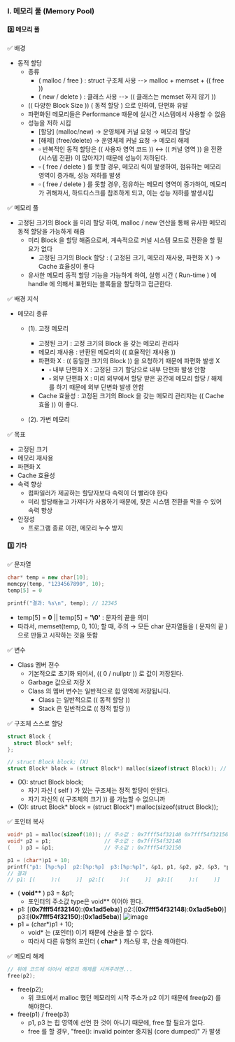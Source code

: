 ### Ⅰ. 메모리 풀 (Memory Pool)
#### 0️⃣ 메모리 풀
✅ 배경
- 동적 할당
  - 종류
    - ( malloc / free ) : struct 구조체 사용 --> malloc + memset + (( free ))
    - ( new / delete )  : 클래스 사용 --> (( 클래스는 memset 하지 않기 ))
  - (( 다양한 Block Size )) ( 동적 할당 ) 으로 인하여, 단편화 유발
  - 파편화된 메모리들은 Performance 때문에 실시간 시스템에서 사용할 수 없음
  - 성능을 저하 시킴
    - [할당]  (malloc/new) → 운영체제 커널 요청 → 메모리 할당
    - [해제] (free/delete) → 운영체제 커널 요청 → 메모리 해제
    - ▫ 반복적인 동적 할당은 (( 사용자 영역 코드 )) ↔ (( 커널 영역 )) 을 전환 (시스템 전환) 이 많아지기 때문에 성능이 저하된다.
    - ▫ ( free / delete ) 를 못할 경우, 메모리 릭이 발생하여, 점유하는 메모리 영역이 증가해, 성능 저하를 발생
    - ▫ ( free / delete ) 를 못할 경우, 점유하는 메모리 영역이 증가하여, 메모리가 귀해져서, 하드디스크를 참조하게 되고, 이는 성능 저하를 발생시킴
 
✅ 메모리 풀
- 고정된 크기의 Block 을 미리 할당 하여, malloc / new 연산을 통해 유사한 메모리 동적 할당을 가능하게 해줌
  - 미리 Block 을 할당 해줌으로써, 계속적으로 커널 시스템 모드로 전환을 할 필요가 없다
    - 고정된 크기의 Block 할당 : ( 고정된 크기, 메모리 재사용, 파편화 X ) → Cache 효율성이 좋다
  - 유사한 메모리 동적 할당 기능을 가능하게 하여, 실행 시간 ( Run-time ) 에 handle 에 의해서 표현되는 블록들을 할당하고 접근한다.
 
✅ 배경 지식
- 메모리 종류
  - (1). 고정 메모리
    - 고정된 크기   : 고정 크기의 Block 을 갖는 메모리 관리자
    - 메모리 재사용 : 반환된 메모리의 (( 효율적인 재사용 ))
    - 파편화 X     : (( 동일한 크기의 Block )) 을 요청하기 때문에 파편화 발생 X
      - ▫ 내부 단편화 X : 고정된 크기 할당으로 내부 단편화 발생 안함
      - ▫ 외부 단편화 X : 미리 외부에서 할당 받은 공간에 메모리 할당 / 해제를 하기 때문에 외부 단변화 발생 안함
    - Cache 효율성 : 고정된 크기의 Block 을 갖는 메모리 관리자는 (( Cache 효율 )) 이 좋다.
   
  - (2). 가변 메모리

✅ 목표
- 고정된 크기
- 메모리 재사용
- 파편화 X
- Cache 효율성
- 속력 향상
  - 컴파일러가 제공하는 할당자보다 속력이 더 빨라야 한다
  - 미리 할당해놓고 가져다가 사용하기 때문에, 잦은 시스템 전환을 막을 수 있어 속력 향상
- 안정성
  - 프로그램 종료 이전, 메모리 누수 방지  

#### 3️⃣ 기타
✅ 문자열
```cpp
char* temp = new char[10];
memcpy(temp, "1234567890", 10);
temp[5] = 0

printf("결과: %s\n", temp); // 12345
```
- temp[5] = **0** || temp[5] = **'\0'** : 문자의 끝을 의미
- 따라서, memset(temp, 0, 10); 할 때, 주의 → 모든 char 문자열들을 ( 문자의 끝 )으로 만들고 시작하는 것을 뜻함

✅ 변수
- Class 멤버 젼수
  - 기본적으로 초기화 되어서, (( 0 / nullptr )) 로 값이 저장된다.
  - Garbage 값으로 저장 X
  - Class 의 멤버 변수는 일반적으로 힙 영역에 저장됩니다.
    - Class 는 일반적으로 (( 동적 할당 ))
    - Stack 은 일반적으로 (( 정적 할당 ))

✅ 구조체 스스로 할당
```cpp
struct Block {
  struct Block* self;
};

// struct Block block; (X)
struct Block* block = (struct Block*) malloc(sizeof(struct Block)); // (O)
```
- (X): struct Block block;
  - 자기 자신 ( self ) 가 있는 구조체는 정적 할당이 안된다.
  - 자기 자신의 (( 구조체의 크기 )) 를 가늠할 수 없으니까
- (O): struct Block* block = (struct Block*) malloc(sizeof(struct Block));

✅ 포인터 복사
```cpp
void* p1 = malloc(sizeof(10)); // 주소값 : 0x7fff54f32140 0x7fff54f32150 데이터값 : 0x1ad5eb0
void* p2 = p1;                 // 주소값 : 0x7fff54f32148
(   ) p3 = &p1;                // 주소값 : 0x7fff54f32150

p1 = (char*)p1 + 10;
printf("p1: [%p:%p]  p2:[%p:%p]  p3:[%p:%p]", &p1, p1, &p2, p2, &p3, *p3);
// 결과
// p1: [(     ):(     )]  p2:[(     ):(     )]  p3:[(     ):(     )]
```
- ( <b>void** </b> ) p3 = &p1;
  - 포인터의 주소값 type은 void** 이어야 한다.
- p1: [(**0x7fff54f32140**):(**0x1ad5eba**)]  p2:[(**0x7fff54f32148**):**0x1ad5eb0**)]  p3:[(**0x7fff54f32150**):(**0x1ad5eba**)]
  ![image](https://github.com/shpark0308/c_study_develop/assets/60208434/6b946c70-b174-467d-a635-3389cc04c34b)
- p1 = (char*)p1 + 10;
  - void* 는 (포인터) 이기 때문에 산술을 할 수 없다.
  - 따라서 다른 유형의 포인터 ( <b>char*</b> ) 캐스팅 후, 산술 해야한다.
 
✅ 메모리 해제
```cpp
// 위에 코드에 이어서 메모리 해제를 시켜주려면...
free(p2);
```
- free(p2);
  - 위 코드에서 malloc 했던 메모리의 시작 주소가 p2 이기 때문에 free(p2) 를 해야한다.
- free(p1) / free(p3) 
  - p1, p3 는 힙 영역에 선언 한 것이 아니기 때문에, free 할 필요가 없다.
  - free 를 할 경우, "free(): invalid pointer 중지됨 (core dumped)" 가 발생
